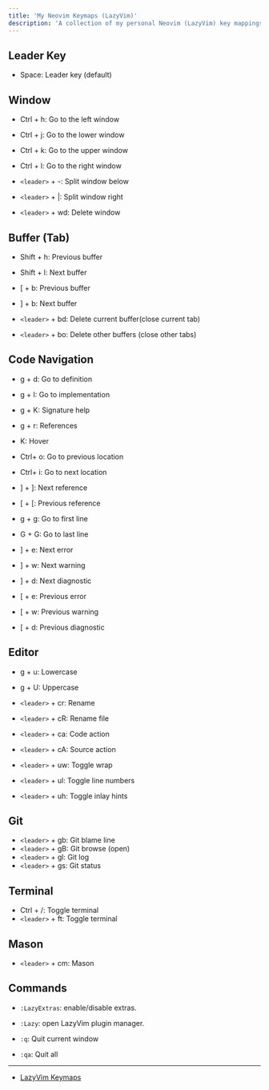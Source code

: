 ```yaml
---
title: 'My Neovim Keymaps (LazyVim)'
description: 'A collection of my personal Neovim (LazyVim) key mappings for efficient coding.'
---
```


## Leader Key

- Space: Leader key (default)

## Window

- Ctrl + h: Go to the left window
- Ctrl + j: Go to the lower window
- Ctrl + k: Go to the upper window
- Ctrl + l: Go to the right window

- `<leader>` + -: Split window below
- `<leader>` + |: Split window right
- `<leader>` + wd: Delete window

## Buffer (Tab)

- Shift + h: Previous buffer
- Shift + l: Next buffer
- [ + b: Previous buffer
- ] + b: Next buffer

- `<leader>` + bd: Delete current buffer(close current tab)
- `<leader>` + bo: Delete other buffers (close other tabs)

## Code Navigation

- g + d: Go to definition
- g + I: Go to implementation
- g + K: Signature help
- g + r: References
- K: Hover

- Ctrl+ o: Go to previous location
- Ctrl+ i: Go to next location

- ] + ]: Next reference
- [ + [: Previous reference

- g + g: Go to first line
- G + G: Go to last line

- ] + e: Next error
- ] + w: Next warning
- ] + d: Next diagnostic
- [ + e: Previous error
- [ + w: Previous warning
- [ + d: Previous diagnostic

## Editor

- g + u: Lowercase
- g + U: Uppercase

- `<leader>` + cr: Rename
- `<leader>` + cR: Rename file
- `<leader>` + ca: Code action
- `<leader>` + cA: Source action

- `<leader>` + uw: Toggle wrap
- `<leader>` + ul: Toggle line numbers
- `<leader>` + uh: Toggle inlay hints

## Git

- `<leader>` + gb: Git blame line
- `<leader>` + gB: Git browse (open)
- `<leader>` + gl: Git log
- `<leader>` + gs: Git status

## Terminal

- Ctrl + /: Toggle terminal
- `<leader>` + ft: Toggle terminal

## Mason

- `<leader>` + cm: Mason

## Commands

- `:LazyExtras`: enable/disable extras.
- `:Lazy`: open LazyVim plugin manager.

- `:q`: Quit current window
- `:qa`: Quit all

---

- [LazyVim Keymaps](https://www.lazyvim.org/keymaps)
